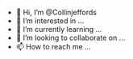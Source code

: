 - 👋 Hi, I’m @Collinjeffords
- 👀 I’m interested in ...
- 🌱 I’m currently learning ...
- 💞️ I’m looking to collaborate on ...
- 📫 How to reach me ...

<!---
Collinjeffords/Collinjeffords is a ✨ special ✨ repository because its `README.md` (this file) appears on your GitHub profile.
You can click the Preview link to take a look at your changes.
--->
